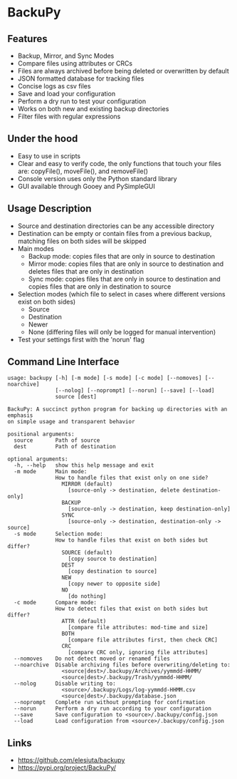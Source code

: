 # BackuPy
## Features
- Backup, Mirror, and Sync Modes
- Compare files using attributes or CRCs
- Files are always archived before being deleted or overwritten by default
- JSON formatted database for tracking files
- Concise logs as csv files
- Save and load your configuration
- Perform a dry run to test your configuration
- Works on both new and existing backup directories
- Filter files with regular expressions
## Under the hood
- Easy to use in scripts
- Clear and easy to verify code, the only functions that touch your files are: copyFile(), moveFile(), and  removeFile()
- Console version uses only the Python standard library
- GUI available through Gooey and PySimpleGUI
## Usage Description
- Source and destination directories can be any accessible directory
- Destination can be empty or contain files from a previous backup, matching files on both sides will be skipped
- Main modes
   - Backup mode: copies files that are only in source to destination
   - Mirror mode: copies files that are only in source to destination and deletes files that are only in destination
   - Sync mode: copies files that are only in source to destination and copies files that are only in destination to source
- Selection modes (which file to select in cases where different versions exist on both sides)
  - Source
  - Destination
  - Newer
  - None (differing files will only be logged for manual intervention)
- Test your settings first with the 'norun' flag
## Command Line Interface
```
usage: backupy [-h] [-m mode] [-s mode] [-c mode] [--nomoves] [--noarchive]
               [--nolog] [--noprompt] [--norun] [--save] [--load]
               source [dest]

BackuPy: A succinct python program for backing up directories with an emphasis
on simple usage and transparent behavior

positional arguments:
  source       Path of source
  dest         Path of destination

optional arguments:
  -h, --help   show this help message and exit
  -m mode      Main mode:
               How to handle files that exist only on one side?
                 MIRROR (default)
                   [source-only -> destination, delete destination-only]
                 BACKUP
                   [source-only -> destination, keep destination-only]
                 SYNC
                   [source-only -> destination, destination-only -> source]
  -s mode      Selection mode:
               How to handle files that exist on both sides but differ?
                 SOURCE (default)
                   [copy source to destination]
                 DEST
                   [copy destination to source]
                 NEW
                   [copy newer to opposite side]
                 NO
                   [do nothing]
  -c mode      Compare mode:
               How to detect files that exist on both sides but differ?
                 ATTR (default)
                   [compare file attributes: mod-time and size]
                 BOTH
                   [compare file attributes first, then check CRC]
                 CRC
                   [compare CRC only, ignoring file attributes]
  --nomoves    Do not detect moved or renamed files
  --noarchive  Disable archiving files before overwriting/deleting to:
                 <source|dest>/.backupy/Archives/yymmdd-HHMM/
                 <source|dest>/.backupy/Trash/yymmdd-HHMM/
  --nolog      Disable writing to:
                 <source>/.backupy/Logs/log-yymmdd-HHMM.csv
                 <source|dest>/.backupy/database.json
  --noprompt   Complete run without prompting for confirmation
  --norun      Perform a dry run according to your configuration
  --save       Save configuration to <source>/.backupy/config.json
  --load       Load configuration from <source>/.backupy/config.json
```
## Links
- https://github.com/elesiuta/backupy
- https://pypi.org/project/BackuPy/
